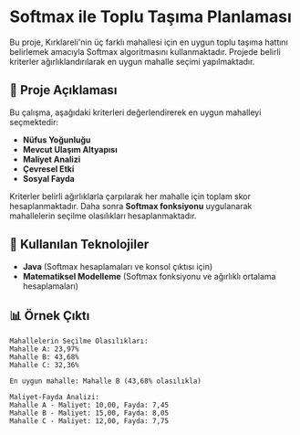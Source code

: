# Softmax ile Toplu Taşıma Planlaması

Bu proje, Kırklareli'nin üç farklı mahallesi için en uygun toplu taşıma hattını belirlemek amacıyla Softmax algoritmasını kullanmaktadır. Projede belirli kriterler ağırlıklandırılarak en uygun mahalle seçimi yapılmaktadır.

## 📌 Proje Açıklaması

Bu çalışma, aşağıdaki kriterleri değerlendirerek en uygun mahalleyi seçmektedir:

- **Nüfus Yoğunluğu**
- **Mevcut Ulaşım Altyapısı**
- **Maliyet Analizi**
- **Çevresel Etki**
- **Sosyal Fayda**

Kriterler belirli ağırlıklarla çarpılarak her mahalle için toplam skor hesaplanmaktadır. Daha sonra **Softmax fonksiyonu** uygulanarak mahallelerin seçilme olasılıkları hesaplanmaktadır.

## 🚀 Kullanılan Teknolojiler

- **Java** (Softmax hesaplamaları ve konsol çıktısı için)
- **Matematiksel Modelleme** (Softmax fonksiyonu ve ağırlıklı ortalama hesaplamaları)



## 📊 Örnek Çıktı

```
Mahallelerin Seçilme Olasılıkları:
Mahalle A: 23,97%
Mahalle B: 43,68%
Mahalle C: 32,36%

En uygun mahalle: Mahalle B (43,68% olasılıkla)

Maliyet-Fayda Analizi:
Mahalle A - Maliyet: 10,00, Fayda: 7,45
Mahalle B - Maliyet: 15,00, Fayda: 8,05
Mahalle C - Maliyet: 12,00, Fayda: 7,75
```

